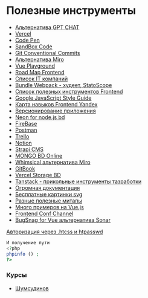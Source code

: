 # Полезные инструменты

- [Альтернатива GPT CHAT](https://www.phind.com/)
- [Vercel](https://vercel.com/dashboard)
- [Code Pen](https://codepen.io/)
- [SandBox Code](https://codesandbox.io/dashboard/recent)
- [Git Conventional Commits](https://www.conventionalcommits.org/en/v1.0.0/)
- [Альтернатива Miro](https://whimsical.com/)
- [Vue Playground](https://play.vuejs.org/#eNp9kUFLwzAUx79KfJcqzA3ZbXQDlYF6UFHBSy6je+sy0yQkL7NQ+t19SVn1ILv1/X//l/7SdnDr3PQYERZQhsorRyIgRbeSRjXOehKd8LgTvdh524iCq4U00lTWBBJNqMUy8cviAbW24tN6vb0orqQpZ8NxfBAPhI3TG0KehCj3N6uuy8t9X854yqkyLpI4Xjd2i3opgbkERuVs3IYJUOBX71Q9PQRr2LpLuxIq2zil0b84UqwmYSEySWzDZt9POSMfcXLKqz1WX//kh9CmTMKrx4D+iBJGRhtfIw14/f6MLT+PkM2j5vYZ+IbB6pgch9pdNFvW/tPLto/52ytTf4R1S2jC6VJJNDX73JfA/+P+zNV/defTed6Tpof+B7x8phs=)
- [Road Map Frontend](https://andreasbm.github.io/web-skills/)
- [Список IT компаний](https://habr.com/ru/companies/habr_career/articles/501966/)
- [Bundle Webpack - худеет, StatoScope](https://statoscope.tech/#&hash=77e78c47e9ed36d00045)
- [Список полезных инструментов Frontend](https://bookflow.ru/spisok-poleznyh-instrumentov-dlya-frontend-razrabotchikov/)
- [Google JavaScript Style Guide](https://google.github.io/styleguide/jsguide.html)
- [Карта навыков Frontend Yandex](https://yandex.ru/company/researches/2023/frontenders?mindbox-message-key=3405284274458722304&mindbox-click-id=2dda9973-6e8d-4db2-8859-0bf777295b6e&utm_source=letter&utm_medium=yfd&utm_campaign=letter_1&utm_content=all&utm_term=digest_14_09_2023)
- [Версионирование приложения](https://semantic-release.gitbook.io/semantic-release/)
- [Neon for node.js bd](https://neon.tech)
- [FireBase](https://firebase.google.com/)
- [Postman](https://www.postman.com/)
- [Trello](https://trello.com/)
- [Notion](https://www.notion.so/)
- [Strapi CMS](https://strapi.io/)
- [MONGO BD Online](https://www.mongodb.com/online)
- [Whimsical альтернатива Miro](https://whimsical.com)
- [GitBook](https://www.gitbook.com/)
- [Vercel Storage BD](https://vercel.com/storage/kv)
- [Tanstack - прикольные инструменты тазработки ](https://tanstack.com)
- [Огромная документация](https://devdocs.io)
- [Бесплатные картинки svg](https://undraw.co/illustrations)
- [Разные полезные митапы](https://www.youtube.com/@EvroneDevelopment/videos)
- [Много примеров на Vue.js](https://bestofvue.com/)
- [Frontend Conf Channel](https://www.youtube.com/@FrontendChannel)
- [BugSnag for Vue альтернатива Sonar](https://docs.bugsnag.com/platforms/javascript/vue/)


[Авторизация через .htcss и htpasswd](https://bewave.ru/blog/nastroyka-http-basic-auth-v-trekh-slovakh/)

```php
И получение пути
<?php
phpinfo () ;
?>
```

### Курсы
- [Шумсудинов](https://www.youtube.com/watch?v=pn5myCmpV2U&list=PLHhi8ymDMrQZGa7hYnwBQufg9XXoJr5LP)
